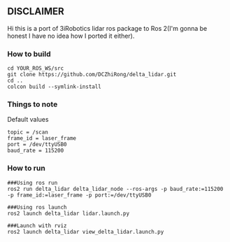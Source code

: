## DISCLAIMER
Hi this is a port of 3iRobotics lidar ros package to Ros 2(I'm gonna be honest I have no idea how I ported it either).

### How to build
```
cd YOUR_ROS_WS/src
git clone https://github.com/DCZhiRong/delta_lidar.git
cd ..
colcon build --symlink-install
```

### Things to note
Default values
```
topic = /scan
frame_id = laser_frame
port = /dev/ttyUSB0
baud_rate = 115200
```


### How to run
```
###Using ros run
ros2 run delta_lidar delta_lidar_node --ros-args -p baud_rate:=115200 -p frame_id:=laser_frame -p port:=/dev/ttyUSB0

###Using ros launch
ros2 launch delta_lidar lidar.launch.py

###Launch with rviz
ros2 launch delta_lidar view_delta_lidar.launch.py
```



